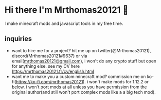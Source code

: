 # Hi there I'm Mrthomas20121 👋
I make minecraft mods and javascript tools in my free time.

## inquiries
- want to hire me for a project? hit me up on twitter(@Mrthomas20121), discord(Mrthomas20121#9637) or via email(mrthomas20121@gmail.com), i won't do any crypto stuff but open for anything else. see my CV here https://mrthomas20121.fr/cv/english.html
- want me to make you a custom minecraft mod? commission me on ko-fi(https://ko-fi.com/mrthomas20121). i won't make mods for 1.12.2 or below. i won't port mods at all unless you have permission from the original author(and still won't port complex mods like a a big tech mod).
